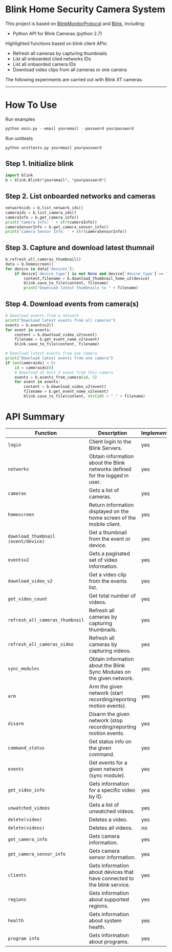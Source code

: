 
# Blink Home Security Camera System
This project is based on [BlinkMonitorProtocol](https://github.com/MattTW/BlinkMonitorProtocol) and [Blink](https://github.com/keredson/blink), including:

+ Python API for Blink Cameras (python 2.7)
<!-- + Unofficial API documentation with Shell/Python/JavaScript example codes and with sample results -->

Highlighted functions based on blink client APIs:
+ Refresh all cameras by capturing thumbnails
+ List all onboarded clied networks IDs 
+ List all onbaorded camera IDs
+ Download video clips from all cameras or one camera

The following experiments are carried out with Blink XT cameras. 

--- 
# How To Use
Run examples
```python
python main.py --email youremail --password yourpassword
```
Run unittests
```python
python unittests.py youremail yourpassword
```


## Step 1. Initialize blink

```python
import blink
b = blink.Blink(*youremail*, *yourpassword*)
```

## Step 2. List onboarded networks and cameras
```python
networksids = b.list_network_ids()
cameraids = b.list_camera_ids()
cameraInfo = b.get_camera_info()
print('Camera Info: ' + str(cameraInfo))
cameraSensorInfo = b.get_camera_sensor_info()
print('Camera Sensor Info: ' + str(cameraSensorInfo))
```

## Step 3. Capture and download latest thumnail
```python
b.refresh_all_cameras_thumbnail()
data = b.homescreen()
for device in data['devices']:
    if device['device_type'] is not None and device['device_type'] == "camera":
        content,filename = b.download_thumbnail_home_v2(device)
        blink.save_to_file(content, filename)
        print("Download latest thumbnails to " + filename)
```

## Step 4. Download events from camera(s)
```python
# Download events from a network
print("Download latest events from all cameras")
events = b.eventsv2()
for event in events:
    content = b.download_video_v2(event)
    filename = b.get_event_name_v2(event)
    blink.save_to_file(content, filename)

# Download latest events from one camera
print("Download latest events from one camera")
if len(cameraids) > 0:
    id = cameraids[0]
    # Download at most 5 event from this camera
    events = b.events_from_camera(id, 5)
    for event in events:
        content = b.download_video_v2(event)
        filename = b.get_event_name_v2(event)
        blink.save_to_file(content, str(id) + "_" + filename)
```

# API Summary
|Function|Description|Implemented|Works|
|--------|-----------|-----------|-----|
|`login`|Client login to the Blink Servers. | yes | yes | 
|`networks`|Obtain information about the Blink networks defined for the logged in user. | yes | yes | 
|`cameras`|Gets a list of cameras. | yes | yes | 
|`homescreen`|Return information displayed on the home screen of the mobile client. | yes | yes | 
|`download_thumbnail (event/device) `|Get a thumbnail from the event or device. | yes | yes | 
|`eventsv2`|Gets a paginated set of video information. | yes | yes | 
|`download_video_v2`|Get a video clip from the events list. | yes | yes | 
|`get_video_count`|Get total number of videos. | yes | yes | 
|`refresh_all_cameras_thumbnail`|Refresh all cameras by capturing thumbnails. | yes | yes | 
|`refresh_all_cameras_video`|Refresh all cameras by capturing videos. | yes | yes | 
|`sync_modules`|Obtain information about the Blink Sync Modules on the given network. | yes | yes | 
|`arm`|Arm the given network (start recording/reporting motion events). | yes | yes | 
|`disarm`|Disarm the given network (stop recording/reporting motion events. | yes | yes | 
|`command_status`|Get status info on the given command. | yes | yes | 
|`events`|Get events for a given network (sync module). | yes | yes | 
|`get_video_info`|Gets information for a specific video by ID. | yes | yes | 
|`unwatched_videos`|Gets a list of unwatched videos. | yes | yes | 
|`delete(video)`|Deletes a video. | yes | yes | 
|`delete(videos)`|Deletes all videos. | no |  | 
|`get_camera_info`|Gets camera information. | yes | yes | 
|`get_camera_sensor_info`|Gets camera sensor information. | yes | yes | 
|`clients`|Gets information about devices that have connected to the blink service. | yes | yes | 
|`regions`|Gets information about supported regions. | yes | yes | 
|`health`|Gets information about system health. | yes | no | 
|`program info`|Gets information about programs. | yes | no | 

<!-- # Unofficial API Doc -->
